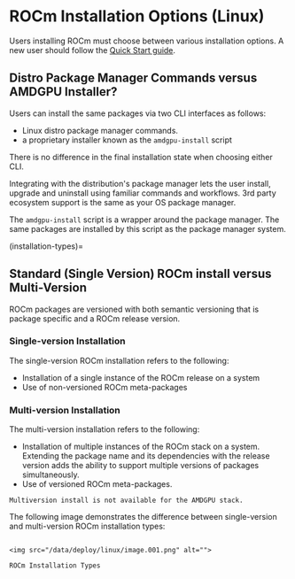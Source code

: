 # ROCm Installation Options (Linux)

Users installing ROCm must choose between various installation options. A new
user should follow the [Quick Start guide](./quick_start).

## Distro Package Manager Commands versus AMDGPU Installer?

Users can install the same packages via two CLI interfaces as follows:

- Linux distro package manager commands.
- a proprietary installer known as the `amdgpu-install` script

There is no difference in the final installation state when choosing either CLI.

Integrating with the distribution's package manager lets the user install,
upgrade and uninstall using familiar commands and workflows. 3rd party ecosystem
support is the same as your OS package manager.

The `amdgpu-install` script is a wrapper around the package manager. The same packages
are installed by this script as the package manager system.

(installation-types)=

## Standard (Single Version) ROCm install versus Multi-Version

ROCm packages are versioned with both semantic versioning that is package
specific and a ROCm release version.

### Single-version Installation

The single-version ROCm installation refers to the following:

- Installation of a single instance of the ROCm release on a system
- Use of non-versioned ROCm meta-packages

### Multi-version Installation

The multi-version installation refers to the following:

- Installation of multiple instances of the ROCm stack on a system. Extending
  the package name and its dependencies with the release version adds the
  ability to support multiple versions of packages simultaneously.
- Use of versioned ROCm meta-packages.

```{note}
Multiversion install is not available for the AMDGPU stack.
```

The following image demonstrates the difference between single-version and
multi-version ROCm installation types:

```{figure-md} install-types

<img src="/data/deploy/linux/image.001.png" alt="">

ROCm Installation Types
```
